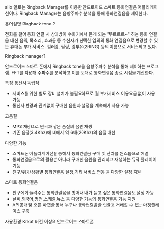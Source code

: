 allo
알로는 Ringback Manager를 이용한 안드로이드 스마트 통화연결음 어플리케이션이다.
Ringback Manager는 음향주파수 분석을 통해 통화연결음을 제어한다.

용어설명
Ringback tone ?

전화를 걸어 통화 연결 시 상대방이 수화기에서 듣게 되는 "뚜르르르~" 하는 통화 연결음 대신 음악, 목소리, 효과음 등 수신자가 선택한 임의의 통화 연결음으로 변경할 수 있는 휴대폰 부가 서비스. 컬러링, 필링, 링투유(2RING) 등의 이름으로 서비스되고 있다.


Ringback manager?

안드로이드 스마트 폰에서 Ringback tone을 음향주파수 분석을 통해 제어하는 프로그램.
FFT를 이용해 주파수를 분석하고 이를 토대로 통화연결음 종료 시점을 계산한다.


특징
통신사 독립적
- 서비스를 위한 별도 장비 설치가 불필요하므로 월 부가서비스 이용요금 없이 사용 가능
- 통신사 변경과 관계없이 구매한 음원과 설정을 계속해서 사용 가능

고음질
- MP3 재생으로 원곡과 같은 품질의 음원 재생
- 기존 음질(3.4Khz)에 비해서  약 6배(20Khz)의 음질 개선

다양한 기능
- 스마트폰 어플리케이션을 통해서 통화연결음 구매 및 관리를 원스톱으로 해결
- 통화연결음으로의 활용뿐 아니라 구매한 음원을 관리하고 재생하는 뮤직 플레이어 기능
- 친구/위치/상황별 통화연결음 설정,기타 서비스 연동 등 다양한 설정 지원

스마트 통화연결음
- 친구에게 들려주는 통화연결음을 벗어나 내가 듣고 싶은 통화연결음도 설정 가능
- 날씨,외국어,명언,스케쥴,뉴스 등 다양한 기능의 통화연결음 기능 지원
- API공개 및 오픈 마켓을 통해 누구나 통화연결음을 만들고 거래할 수 있는 마켓플레이스 구축

사용환경
Kitkat 버전 이상의 안드로이드 스마트폰
